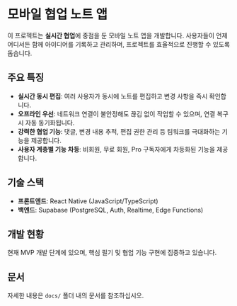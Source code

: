 # 모바일 협업 노트 앱

이 프로젝트는 **실시간 협업**에 중점을 둔 모바일 노트 앱을 개발합니다. 사용자들이 언제 어디서든 함께 아이디어를 기록하고 관리하며, 프로젝트를 효율적으로 진행할 수 있도록 돕습니다.

## 주요 특징

*   **실시간 동시 편집**: 여러 사용자가 동시에 노트를 편집하고 변경 사항을 즉시 확인합니다.
*   **오프라인 우선**: 네트워크 연결이 불안정해도 끊김 없이 작업할 수 있으며, 연결 복구 시 자동 동기화됩니다.
*   **강력한 협업 기능**: 댓글, 변경 내용 추적, 편집 권한 관리 등 팀워크를 극대화하는 기능을 제공합니다.
*   **사용자 계층별 기능 차등**: 비회원, 무료 회원, Pro 구독자에게 차등화된 기능을 제공합니다.

## 기술 스택

*   **프론트엔드**: React Native (JavaScript/TypeScript)
*   **백엔드**: Supabase (PostgreSQL, Auth, Realtime, Edge Functions)

## 개발 현황

현재 MVP 개발 단계에 있으며, 핵심 필기 및 협업 기능 구현에 집중하고 있습니다.

## 문서

자세한 내용은 `docs/` 폴더 내의 문서를 참조하십시오.